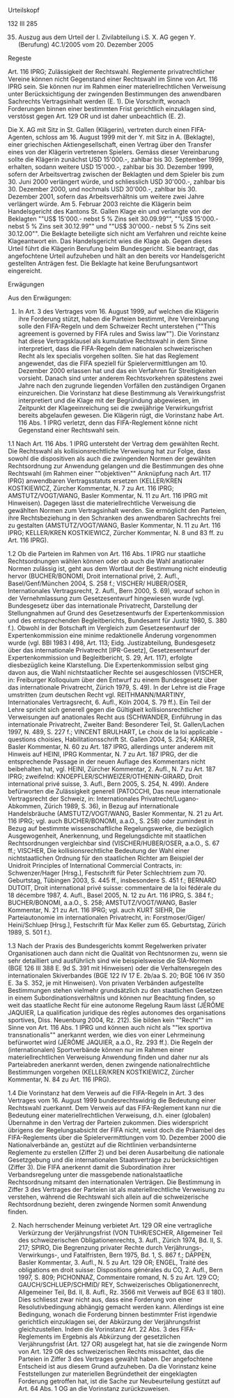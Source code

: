 Urteilskopf

132 III 285

35. Auszug aus dem Urteil der I. Zivilabteilung i.S. X. AG gegen Y. (Berufung)
4C.1/2005 vom 20. Dezember 2005

Regeste

Art. 116 IPRG; Zulässigkeit der Rechtswahl.
Reglemente privatrechtlicher Vereine können nicht Gegenstand einer Rechtswahl im Sinne von Art. 116 IPRG sein. Sie können nur im Rahmen einer materiellrechtlichen Verweisung unter Berücksichtigung der zwingenden Bestimmungen des anwendbaren Sachrechts Vertragsinhalt werden (E. 1).
Die Vorschrift, wonach Forderungen binnen einer bestimmten Frist gerichtlich einzuklagen sind, verstösst gegen Art. 129 OR und ist daher unbeachtlich (E. 2).

Die X. AG mit Sitz in St. Gallen (Klägerin), vertreten durch einen FIFA-Agenten, schloss am 16. August 1999 mit der Y. mit Sitz in A. (Beklagte), einer griechischen Aktiengesellschaft, einen Vertrag über den Transfer eines von der Klägerin vertretenen Spielers. Gemäss dieser Vereinbarung sollte die Klägerin zunächst USD 15'000.-, zahlbar bis 30. September 1999, erhalten, sodann weitere USD 15'000.-, zahlbar bis 30. Dezember 1999, sofern der Arbeitsvertrag zwischen der Beklagten und dem Spieler bis zum 30. Juni 2000 verlängert würde, und schliesslich USD 30'000.-, zahlbar bis 30. Dezember 2000, und nochmals USD 30'000.-, zahlbar bis 30. Dezember 2001, sofern das Arbeitsverhältnis um weitere zwei Jahre verlängert würde.
Am 5. Februar 2003 reichte die Klägerin beim Handelsgericht des Kantons St. Gallen Klage ein und verlangte von der Beklagten ""US$ 15'000.- nebst 5 % Zins seit 30.09.99"", ""US$ 15'000.- nebst 5 % Zins seit 30.12.99"" und ""US$ 30'000.- nebst 5 % Zins seit 30.12.00"". Die Beklagte beteiligte sich nicht am Verfahren und reichte keine Klageantwort ein. Das Handelsgericht wies die Klage ab. Gegen dieses Urteil führt die Klägerin Berufung beim Bundesgericht. Sie beantragt, das angefochtene Urteil aufzuheben und hält an den bereits vor Handelsgericht gestellten Anträgen fest. Die Beklagte hat keine Berufungsantwort eingereicht.

Erwägungen

Aus den Erwägungen:

1. In Art. 3 des Vertrages vom 16. August 1999, auf welchen die Klägerin ihre Forderung stützt, haben die Parteien bestimmt, ihre Vereinbarung solle den FIFA-Regeln und dem Schweizer Recht unterstehen (""This agreement is governed by FIFA rules and Swiss law"").
Die Vorinstanz hat diese Vertragsklausel als kumulative Rechtswahl in dem Sinne interpretiert, dass die FIFA-Regeln dem nationalen schweizerischen Recht als lex specialis vorgehen sollten. Sie hat das Reglement angewendet, das die FIFA speziell für Spielervermittlungen am 10. Dezember 2000 erlassen hat und das ein Verfahren für Streitigkeiten vorsieht. Danach sind unter anderem Rechtsvorkehren spätestens zwei Jahre nach den zugrunde liegenden Vorfällen den zuständigen Organen einzureichen. Die Vorinstanz hat diese Bestimmung als Verwirkungsfrist interpretiert und die Klage mit der Begründung abgewiesen, im Zeitpunkt der Klageeinreichung sei die zweijährige Verwirkungsfrist bereits abgelaufen gewesen.
Die Klägerin rügt, die Vorinstanz habe Art. 116 Abs. 1 IPRG verletzt, denn das FIFA-Reglement könne nicht Gegenstand einer Rechtswahl sein.

1.1 Nach Art. 116 Abs. 1 IPRG untersteht der Vertrag dem gewählten Recht. Die Rechtswahl als kollisionsrechtliche Verweisung hat zur Folge, dass sowohl die dispositiven als auch die zwingenden Normen der gewählten Rechtsordnung zur Anwendung gelangen und die Bestimmungen des ohne Rechtswahl (im Rahmen einer ""objektiven"" Anknüpfung nach Art. 117 IPRG) anwendbaren Vertragsstatuts ersetzen (KELLER/KREN KOSTKIEWICZ, Zürcher Kommentar, N. 7 zu Art. 116 IPRG; AMSTUTZ/VOGT/WANG, Basler Kommentar, N. 11 zu Art. 116 IPRG mit Hinweisen). Dagegen lässt die materiellrechtliche Verweisung die gewählten Normen zum Vertragsinhalt werden. Sie ermöglicht den Parteien, ihre Rechtsbeziehung in den Schranken des anwendbaren Sachrechts frei zu gestalten (AMSTUTZ/VOGT/WANG, Basler Kommentar, N. 11 zu Art. 116 IPRG; KELLER/KREN KOSTKIEWICZ, Zürcher Kommentar, N. 8 und 83 ff. zu Art. 116 IPRG).

1.2 Ob die Parteien im Rahmen von Art. 116 Abs. 1 IPRG nur staatliche Rechtsordnungen wählen können oder ob auch die Wahl anationaler Normen zulässig ist, geht aus dem Wortlaut der Bestimmung nicht eindeutig hervor (BUCHER/BONOMI, Droit international privé, 2. Aufl., Basel/Genf/München 2004, S. 258 f.; VISCHER/ HUBER/OSER, Internationales Vertragsrecht, 2. Aufl., Bern 2000, S. 69), worauf schon in der Vernehmlassung zum Gesetzesentwurf hingewiesen wurde (vgl. Bundesgesetz über das internationale Privatrecht, Darstellung der Stellungnahmen auf Grund des Gesetzesentwurfs der Expertenkommission und des entsprechenden Begleitberichts, Bundesamt für Justiz 1980, S. 380 f.). Obwohl in der Botschaft im Vergleich zum Gesetzesentwurf der Expertenkommission eine minime redaktionelle Änderung vorgenommen wurde (vgl. BBl 1983 I 498, Art. 113; Eidg. Justizabteilung, Bundesgesetz über das internationale Privatrecht [IPR-Gesetz], Gesetzesentwurf der Expertenkommission und Begleitbericht, S. 29, Art. 117), erfolgte diesbezüglich keine Klarstellung. Die Expertenkommission selbst ging davon aus, die Wahl nichtstaatlicher Rechte sei ausgeschlossen (VISCHER, in: Freiburger Kolloquium über den Entwurf zu einem Bundesgesetz über das internationale Privatrecht, Zürich 1979, S. 49).
In der Lehre ist die Frage umstritten (zum deutschen Recht vgl. REITHMANN/MARTINY, Internationales Vertragsrecht, 6. Aufl., Köln 2004, S. 79 ff.). Ein Teil der Lehre spricht sich generell gegen die Gültigkeit kollisionsrechtlicher Verweisungen auf anationales Recht aus (SCHWANDER, Einführung in das internationale Privatrecht, Zweiter Band: Besonderer Teil, St. Gallen/Lachen 1997, N. 489, S. 227 f.; VINCENT BRULHART, Le choix de la loi applicable - questions choisies, Habilitationsschrift St. Gallen 2004, S. 254; KARRER, Basler Kommentar, N. 60 zu Art. 187 IPRG, allerdings unter anderem mit Hinweis auf HEINI, IPRG Kommentar, N. 7 zu Art. 187 IPRG, der die entsprechende Passage in der neuen Auflage des Kommentars nicht beibehalten hat, vgl. HEINI, Zürcher Kommentar, 2. Aufl., N. 7 zu Art. 187 IPRG; zweifelnd: KNOEPFLER/SCHWEIZER/OTHENIN-GIRARD, Droit international privé suisse, 3. Aufl., Bern 2005, S. 254, N. 499). Andere befürworten die Zulässigkeit generell (PATOCCHI, Das neue internationale Vertragsrecht der Schweiz, in: Internationales Privatrecht/Lugano-Abkommen, Zürich 1989, S. 36), in Bezug auf internationale Handelsbräuche (AMSTUTZ/VOGT/WANG, Basler Kommentar, N. 21 zu Art. 116 IPRG; vgl. auch BUCHER/BONOMI, a.a.O., S. 258) oder zumindest in Bezug auf bestimmte wissenschaftliche Regelungswerke, die bezüglich Ausgewogenheit, Anerkennung, und Regelungsdichte mit staatlichen Rechtsordnungen vergleichbar sind (VISCHER/HUBER/OSER, a.a.O., S. 67 ff.; VISCHER, Die kollisionsrechtliche Bedeutung der Wahl einer nichtstaatlichen Ordnung für den staatlichen Richter am Beispiel der Unidroit Principles of International Commercial Contracts, in: Schwenzer/Hager [Hrsg.], Festschrift für Peter Schlechtriem zum 70. Geburtstag, Tübingen 2003, S. 445 ff., insbesondere S. 451 f.; BERNARD DUTOIT, Droit international privé suisse: commentaire de la loi fédérale du 18 décembre 1987, 4. Aufl., Basel 2005, N. 12 zu Art. 116 IPRG, S. 384 f.; BUCHER/BONOMI, a.a.O., S. 258; AMSTUTZ/VOGT/WANG, Basler Kommentar, N. 21 zu Art. 116 IPRG; vgl. auch KURT SIEHR, Die Parteiautonomie im internationalen Privatrecht, in: Forstmoser/Giger/ Heini/Schluep [Hrsg.], Festschrift für Max Keller zum 65. Geburtstag, Zürich 1989, S. 501 f.).

1.3 Nach der Praxis des Bundesgerichts kommt Regelwerken privater Organisationen auch dann nicht die Qualität von Rechtsnormen zu, wenn sie sehr detailliert und ausführlich sind wie beispielsweise die SIA-Normen (BGE 126 III 388 E. 9d S. 391 mit Hinweisen) oder die Verhaltensregeln des internationalen Skiverbandes (BGE 122 IV 17 E. 2b/aa S. 20; BGE 106 IV 350 E. 3a S. 352, je mit Hinweisen). Von privaten Verbänden aufgestellte Bestimmungen stehen vielmehr grundsätzlich zu den staatlichen Gesetzen in einem Subordinationsverhältnis und können nur Beachtung finden, so weit das staatliche Recht für eine autonome Regelung Raum lässt (JÉRÔME JAQUIER, La qualification juridique des règles autonomes des organisations sportives, Diss. Neuenburg 2004, Rz. 212). Sie bilden kein ""Recht"" im Sinne von Art. 116 Abs. 1 IPRG und können auch nicht als ""lex sportiva transnationalis"" anerkannt werden, wie dies von einer Lehrmeinung befürwortet wird (JÉRÔME JAQUIER, a.a.O., Rz. 293 ff.). Die Regeln der (internationalen) Sportverbände können nur im Rahmen einer materiellrechtlichen Verweisung Anwendung finden und daher nur als Parteiabreden anerkannt werden, denen zwingende nationalrechtliche Bestimmungen vorgehen (KELLER/KREN KOSTKIEWICZ, Zürcher Kommentar, N. 84 zu Art. 116 IPRG).

1.4 Die Vorinstanz hat dem Verweis auf die FIFA-Regeln in Art. 3 des Vertrages vom 16. August 1999 bundesrechtswidrig die Bedeutung einer Rechtswahl zuerkannt. Dem Verweis auf das FIFA-Reglement kann nur die Bedeutung einer materiellrechtlichen Verweisung, d.h. einer (globalen) Übernahme in den Vertrag der Parteien zukommen. Dies widerspricht übrigens der Regelungsabsicht der FIFA nicht, weist doch die Präambel des FIFA-Reglements über die Spielervermittlungen vom 10. Dezember 2000 die Nationalverbände an, gestützt auf die Richtlinien verbandsinterne Reglemente zu erstellen (Ziffer 2) und bei deren Ausarbeitung die nationale Gesetzgebung und die internationalen Staatsverträge zu berücksichtigen (Ziffer 3). Die FIFA anerkennt damit die Subordination ihrer Verbandsregelung unter die massgebende nationalstaatliche Rechtsordnung mitsamt den internationalen Verträgen. Die Bestimmung in Ziffer 3 des Vertrages der Parteien ist als materiellrechtliche Verweisung zu verstehen, während die Rechtswahl sich allein auf die schweizerische Rechtsordnung bezieht, deren zwingende Normen somit Anwendung finden.

2. Nach herrschender Meinung verbietet Art. 129 OR eine vertragliche Verkürzung der Verjährungsfrist (VON TUHR/ESCHER, Allgemeiner Teil des schweizerischen Obligationenrechts, 3. Aufl., Zürich 1974, Bd. II, S. 217; SPIRO, Die Begrenzung privater Rechte durch Verjährungs-, Verwirkungs-, und Fatalfristen, Bern 1975, Bd. 1, S. 867 f.; DÄPPEN, Basler Kommentar, 3. Aufl., N. 5 zu Art. 129 OR; ENGEL, Traité des obligations en droit suisse: Dispositions générales du CO, 2. Aufl., Bern 1997, S. 809; PICHONNAZ, Commentaire romand, N. 5 zu Art. 129 CO; GAUCH/SCHLUEP/SCHMID/ REY, Schweizerisches Obligationenrecht, Allgemeiner Teil, Bd. II, 8. Aufl., Rz. 3566 mit Verweis auf BGE 63 II 180). Dies schliesst zwar nicht aus, dass eine Forderung von einer Resolutivbedingung abhängig gemacht werden kann. Allerdings ist eine Bedingung, wonach die Forderung binnen bestimmter Frist irgendwie gerichtlich einzuklagen sei, der Abkürzung der Verjährungsfrist gleichzustellen. Indem die Vorinstanz Art. 22 Abs. 3 des FIFA-Reglements im Ergebnis als Abkürzung der gesetzlichen Verjährungsfrist (Art. 127 OR) ausgelegt hat, hat sie die zwingende Norm von Art. 129 OR des schweizerischen Rechts missachtet, das die Parteien in Ziffer 3 des Vertrages gewählt haben. Der angefochtene Entscheid ist aus diesem Grund aufzuheben. Da die Vorinstanz keine Feststellungen zur materiellen Begründetheit der eingeklagten Forderung getroffen hat, ist die Sache zur Neubeurteilung gestützt auf Art. 64 Abs. 1 OG an die Vorinstanz zurückzuweisen.
